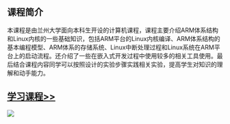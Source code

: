 ## 课程简介

本课程是由兰州大学面向本科生开设的计算机课程，课程主要介绍ARM体系结构和Linux内核的一些基础知识，包括ARM平台的Linux内核编译、ARM体系结构的基本编程模型、ARM体系的存储系统、Linux中断处理过程和Linux系统在ARM平台上的启动流程。还介绍了一些在嵌入式开发过程中使用较多的相关工具使用。最后结合课程内容同学可以按照设计的实验步骤实践相关实验，提高学生对知识的理解和动手能力。
## [学习课程>>](https://wugaosheng.gitbooks.io/linux-arm/content/)
![](https://i.imgur.com/UVOjUHn.png)

